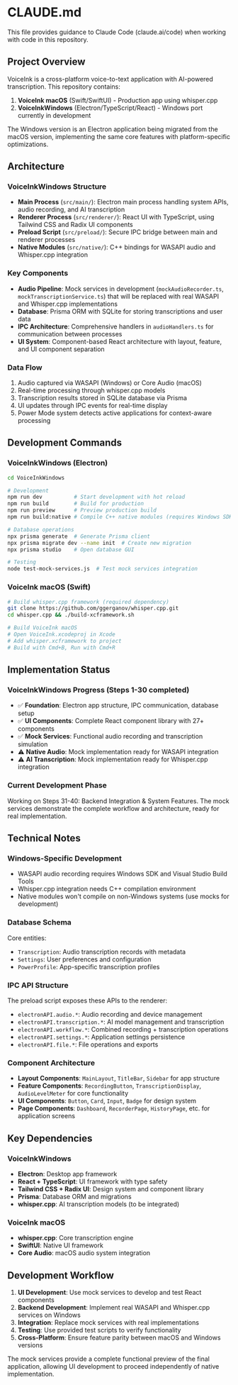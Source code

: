 # CLAUDE.md

This file provides guidance to Claude Code (claude.ai/code) when working with code in this repository.

## Project Overview

VoiceInk is a cross-platform voice-to-text application with AI-powered transcription. This repository contains:

1. **VoiceInk macOS** (Swift/SwiftUI) - Production app using whisper.cpp
2. **VoiceInkWindows** (Electron/TypeScript/React) - Windows port currently in development

The Windows version is an Electron application being migrated from the macOS version, implementing the same core features with platform-specific optimizations.

## Architecture

### VoiceInkWindows Structure

- **Main Process** (`src/main/`): Electron main process handling system APIs, audio recording, and AI transcription
- **Renderer Process** (`src/renderer/`): React UI with TypeScript, using Tailwind CSS and Radix UI components
- **Preload Script** (`src/preload/`): Secure IPC bridge between main and renderer processes
- **Native Modules** (`src/native/`): C++ bindings for WASAPI audio and Whisper.cpp integration

### Key Components

- **Audio Pipeline**: Mock services in development (`mockAudioRecorder.ts`, `mockTranscriptionService.ts`) that will be replaced with real WASAPI and Whisper.cpp implementations
- **Database**: Prisma ORM with SQLite for storing transcriptions and user data
- **IPC Architecture**: Comprehensive handlers in `audioHandlers.ts` for communication between processes
- **UI System**: Component-based React architecture with layout, feature, and UI component separation

### Data Flow

1. Audio captured via WASAPI (Windows) or Core Audio (macOS)
2. Real-time processing through whisper.cpp models
3. Transcription results stored in SQLite database via Prisma
4. UI updates through IPC events for real-time display
5. Power Mode system detects active applications for context-aware processing

## Development Commands

### VoiceInkWindows (Electron)

```bash
cd VoiceInkWindows

# Development
npm run dev          # Start development with hot reload
npm run build        # Build for production
npm run preview      # Preview production build
npm run build:native # Compile C++ native modules (requires Windows SDK)

# Database operations
npx prisma generate  # Generate Prisma client
npx prisma migrate dev --name init  # Create new migration
npx prisma studio    # Open database GUI

# Testing
node test-mock-services.js  # Test mock services integration
```

### VoiceInk macOS (Swift)

```bash
# Build whisper.cpp framework (required dependency)
git clone https://github.com/ggerganov/whisper.cpp.git
cd whisper.cpp && ./build-xcframework.sh

# Build VoiceInk macOS
# Open VoiceInk.xcodeproj in Xcode
# Add whisper.xcframework to project
# Build with Cmd+B, Run with Cmd+R
```

## Implementation Status

### VoiceInkWindows Progress (Steps 1-30 completed)

- ✅ **Foundation**: Electron app structure, IPC communication, database setup
- ✅ **UI Components**: Complete React component library with 27+ components
- ✅ **Mock Services**: Functional audio recording and transcription simulation
- ⚠️ **Native Audio**: Mock implementation ready for WASAPI integration
- ⚠️ **AI Transcription**: Mock implementation ready for Whisper.cpp integration

### Current Development Phase

Working on Steps 31-40: Backend Integration & System Features. The mock services demonstrate the complete workflow and architecture, ready for real implementation.

## Technical Notes

### Windows-Specific Development

- WASAPI audio recording requires Windows SDK and Visual Studio Build Tools
- Whisper.cpp integration needs C++ compilation environment
- Native modules won't compile on non-Windows systems (use mocks for development)

### Database Schema

Core entities:
- `Transcription`: Audio transcription records with metadata
- `Settings`: User preferences and configuration
- `PowerProfile`: App-specific transcription profiles

### IPC API Structure

The preload script exposes these APIs to the renderer:
- `electronAPI.audio.*`: Audio recording and device management
- `electronAPI.transcription.*`: AI model management and transcription
- `electronAPI.workflow.*`: Combined recording + transcription operations
- `electronAPI.settings.*`: Application settings persistence
- `electronAPI.file.*`: File operations and exports

### Component Architecture

- **Layout Components**: `MainLayout`, `TitleBar`, `Sidebar` for app structure
- **Feature Components**: `RecordingButton`, `TranscriptionDisplay`, `AudioLevelMeter` for core functionality  
- **UI Components**: `Button`, `Card`, `Input`, `Badge` for design system
- **Page Components**: `Dashboard`, `RecorderPage`, `HistoryPage`, etc. for application screens

## Key Dependencies

### VoiceInkWindows
- **Electron**: Desktop app framework
- **React + TypeScript**: UI framework with type safety
- **Tailwind CSS + Radix UI**: Design system and component library
- **Prisma**: Database ORM and migrations
- **whisper.cpp**: AI transcription models (to be integrated)

### VoiceInk macOS
- **whisper.cpp**: Core transcription engine
- **SwiftUI**: Native UI framework
- **Core Audio**: macOS audio system integration

## Development Workflow

1. **UI Development**: Use mock services to develop and test React components
2. **Backend Development**: Implement real WASAPI and Whisper.cpp services on Windows
3. **Integration**: Replace mock services with real implementations
4. **Testing**: Use provided test scripts to verify functionality
5. **Cross-Platform**: Ensure feature parity between macOS and Windows versions

The mock services provide a complete functional preview of the final application, allowing UI development to proceed independently of native implementation.